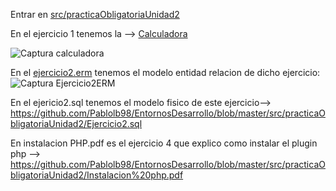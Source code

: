 Entrar en <a href="https://github.com/Pablolb98/EntornosDesarrollo/tree/master/src/practicaObligatoriaUnidad2">src/practicaObligatoriaUnidad2</a> 

En el ejercicio 1 tenemos la --> <a href="https://github.com/Pablolb98/EntornosDesarrollo/blob/master/src/practicaObligatoriaUnidad2/Ejercicio1.java">Calculadora</a>

![Captura calculadora](https://user-images.githubusercontent.com/72375933/114712355-4b2a8180-9d30-11eb-836b-673f7f8ce258.png)

En el <a href="https://github.com/Pablolb98/EntornosDesarrollo/blob/master/src/practicaObligatoriaUnidad2/Ejercicio2.erm">ejercicio2.erm</a> tenemos el modelo entidad relacion de dicho ejercicio: 
![Captura Ejercicio2ERM](https://user-images.githubusercontent.com/72375933/114712605-8fb61d00-9d30-11eb-8527-dca8d695d531.png)


En el ejericio2.sql tenemos el modelo fisico de este ejercicio--> https://github.com/Pablolb98/EntornosDesarrollo/blob/master/src/practicaObligatoriaUnidad2/Ejercicio2.sql 


En instalacion PHP.pdf es el ejercicio 4 que explico como instalar el plugin php --> https://github.com/Pablolb98/EntornosDesarrollo/blob/master/src/practicaObligatoriaUnidad2/Instalacion%20php.pdf
